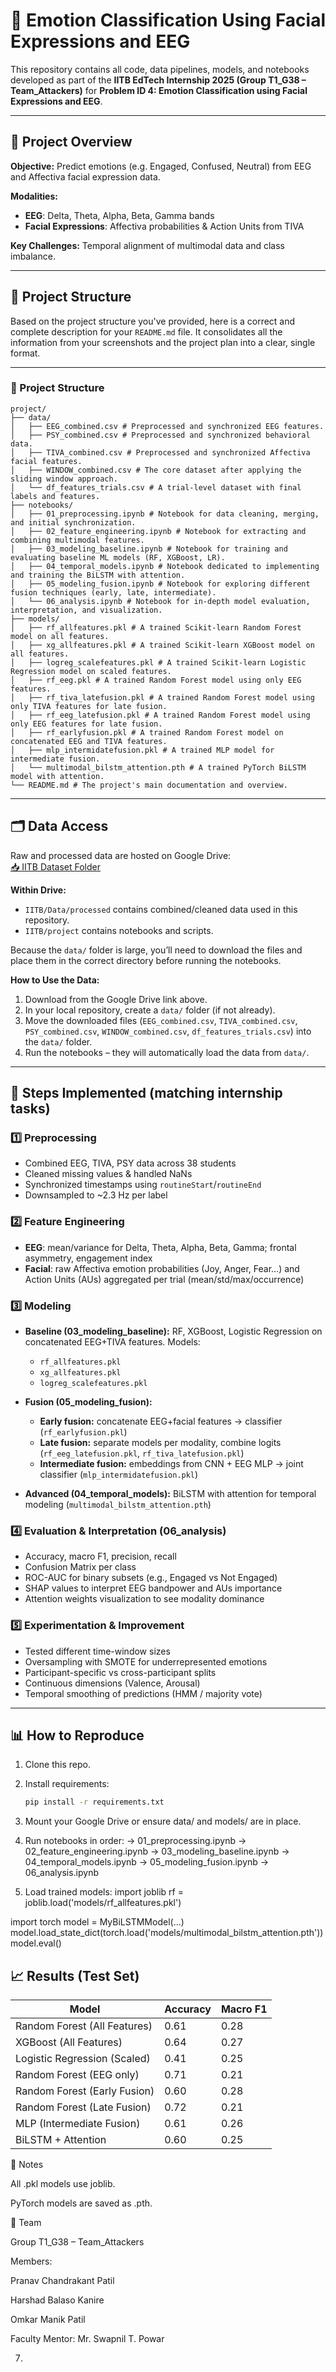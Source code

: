 # 🎯 Emotion Classification Using Facial Expressions and EEG  

This repository contains all code, data pipelines, models, and notebooks developed as part of the **IITB EdTech Internship 2025 (Group T1_G38 – Team_Attackers)** for **Problem ID 4: Emotion Classification using Facial Expressions and EEG**.

---

## 📑 Project Overview  

**Objective:** Predict emotions (e.g. Engaged, Confused, Neutral) from EEG and Affectiva facial expression data.  

**Modalities:**  
- **EEG**: Delta, Theta, Alpha, Beta, Gamma bands  
- **Facial Expressions**: Affectiva probabilities & Action Units from TIVA  

**Key Challenges:** Temporal alignment of multimodal data and class imbalance.  

---

## 📂 Project Structure  

Based on the project structure you've provided, here is a correct and complete description for your `README.md` file. It consolidates all the information from your screenshots and the project plan into a clear, single format.

-----

### 📂 Project Structure

```
project/
├── data/
│   ├── EEG_combined.csv # Preprocessed and synchronized EEG features.
│   ├── PSY_combined.csv # Preprocessed and synchronized behavioral data.
│   ├── TIVA_combined.csv # Preprocessed and synchronized Affectiva facial features.
│   ├── WINDOW_combined.csv # The core dataset after applying the sliding window approach.
│   └── df_features_trials.csv # A trial-level dataset with final labels and features.
├── notebooks/
│   ├── 01_preprocessing.ipynb # Notebook for data cleaning, merging, and initial synchronization.
│   ├── 02_feature_engineering.ipynb # Notebook for extracting and combining multimodal features.
│   ├── 03_modeling_baseline.ipynb # Notebook for training and evaluating baseline ML models (RF, XGBoost, LR).
│   ├── 04_temporal_models.ipynb # Notebook dedicated to implementing and training the BiLSTM with attention.
│   ├── 05_modeling_fusion.ipynb # Notebook for exploring different fusion techniques (early, late, intermediate).
│   └── 06_analysis.ipynb # Notebook for in-depth model evaluation, interpretation, and visualization.
├── models/
│   ├── rf_allfeatures.pkl # A trained Scikit-learn Random Forest model on all features.
│   ├── xg_allfeatures.pkl # A trained Scikit-learn XGBoost model on all features.
│   ├── logreg_scalefeatures.pkl # A trained Scikit-learn Logistic Regression model on scaled features.
│   ├── rf_eeg.pkl # A trained Random Forest model using only EEG features.
│   ├── rf_tiva_latefusion.pkl # A trained Random Forest model using only TIVA features for late fusion.
│   ├── rf_eeg_latefusion.pkl # A trained Random Forest model using only EEG features for late fusion.
│   ├── rf_earlyfusion.pkl # A trained Random Forest model on concatenated EEG and TIVA features.
│   ├── mlp_intermidatefusion.pkl # A trained MLP model for intermediate fusion.
│   └── multimodal_bilstm_attention.pth # A trained PyTorch BiLSTM model with attention.
└── README.md # The project's main documentation and overview.
```


---

## 🗂 Data Access  

Raw and processed data are hosted on Google Drive:  
[📥 IITB Dataset Folder](https://drive.google.com/drive/folders/1t0SB-wcesioeYdzdGwnte3m-vxgmYkCc?usp=sharing)

**Within Drive:**  
- `IITB/Data/processed` contains combined/cleaned data used in this repository.  
- `IITB/project` contains notebooks and scripts.  

Because the `data/` folder is large, you’ll need to download the files and place them in the correct directory before running the notebooks.

**How to Use the Data:**  
1. Download from the Google Drive link above.  
2. In your local repository, create a `data/` folder (if not already).  
3. Move the downloaded files (`EEG_combined.csv`, `TIVA_combined.csv`, `PSY_combined.csv`, `WINDOW_combined.csv`, `df_features_trials.csv`) into the `data/` folder.  
4. Run the notebooks – they will automatically load the data from `data/`.  

---

## 🚀 Steps Implemented (matching internship tasks)  

### 1️⃣ Preprocessing  
- Combined EEG, TIVA, PSY data across 38 students  
- Cleaned missing values & handled NaNs  
- Synchronized timestamps using `routineStart`/`routineEnd`  
- Downsampled to ~2.3 Hz per label  

### 2️⃣ Feature Engineering  
- **EEG**: mean/variance for Delta, Theta, Alpha, Beta, Gamma; frontal asymmetry, engagement index  
- **Facial**: raw Affectiva emotion probabilities (Joy, Anger, Fear…) and Action Units (AUs) aggregated per trial (mean/std/max/occurrence)  

### 3️⃣ Modeling  
- **Baseline (03_modeling_baseline):** RF, XGBoost, Logistic Regression on concatenated EEG+TIVA features. Models:  
  - `rf_allfeatures.pkl`  
  - `xg_allfeatures.pkl`  
  - `logreg_scalefeatures.pkl`  

- **Fusion (05_modeling_fusion):**  
  - **Early fusion:** concatenate EEG+facial features → classifier (`rf_earlyfusion.pkl`)  
  - **Late fusion:** separate models per modality, combine logits (`rf_eeg_latefusion.pkl`, `rf_tiva_latefusion.pkl`)  
  - **Intermediate fusion:** embeddings from CNN + EEG MLP → joint classifier (`mlp_intermidatefusion.pkl`)  

- **Advanced (04_temporal_models):** BiLSTM with attention for temporal modeling (`multimodal_bilstm_attention.pth`)  

### 4️⃣ Evaluation & Interpretation (06_analysis)  
- Accuracy, macro F1, precision, recall  
- Confusion Matrix per class  
- ROC-AUC for binary subsets (e.g., Engaged vs Not Engaged)  
- SHAP values to interpret EEG bandpower and AUs importance  
- Attention weights visualization to see modality dominance  

### 5️⃣ Experimentation & Improvement  
- Tested different time-window sizes  
- Oversampling with SMOTE for underrepresented emotions  
- Participant-specific vs cross-participant splits  
- Continuous dimensions (Valence, Arousal)  
- Temporal smoothing of predictions (HMM / majority vote)  

---

## 📊 How to Reproduce  

1. Clone this repo.  
2. Install requirements:
   ```bash
   pip install -r requirements.txt
3. Mount your Google Drive or ensure data/ and models/ are in place.

4. Run notebooks in order:
  → 01_preprocessing.ipynb 
  → 02_feature_engineering.ipynb 
  → 03_modeling_baseline.ipynb 
  → 04_temporal_models.ipynb 
  → 05_modeling_fusion.ipynb 
  → 06_analysis.ipynb

5. Load trained models:
  import joblib
  rf = joblib.load('models/rf_allfeatures.pkl')

  import torch
  model = MyBiLSTMModel(...)
  model.load_state_dict(torch.load('models/multimodal_bilstm_attention.pth'))
  model.eval()


## 📈 Results (Test Set)

| Model                          | Accuracy | Macro F1 |
|-------------------------------|----------|----------|
| Random Forest (All Features)  | 0.61     | 0.28     |
| XGBoost (All Features)        | 0.64     | 0.27     |
| Logistic Regression (Scaled)  | 0.41     | 0.25     |
| Random Forest (EEG only)      | 0.71     | 0.21     |
| Random Forest (Early Fusion)  | 0.60     | 0.28     |
| Random Forest (Late Fusion)   | 0.72     | 0.21     |
| MLP (Intermediate Fusion)     | 0.61     | 0.26     |
| BiLSTM + Attention            | 0.60     | 0.25     |

📝 Notes

All .pkl models use joblib.

PyTorch models are saved as .pth.


👥 Team

Group T1_G38 – Team_Attackers

Members:

Pranav Chandrakant Patil

Harshad Balaso Kanire

Omkar Manik Patil

Faculty Mentor: Mr. Swapnil T. Powar
 

7. 
